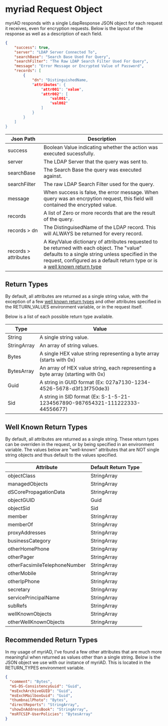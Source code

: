 # myriad Request Object

myriAD responds with a single LdapResponse JSON object for each request it receives, even for encryption requests.   Below is the layout of the response as well as a description of each field.

````json
{
    "success": true,
    "server": "LDAP Server Connected To",
    "searchBase": "Search Base Used For Query",
    "searchFilter": "The Raw LDAP Search Filter Used For Query",
    "message": "Error Message or Encrypted Value of Password",
    "records": [
        {
            "dn": "DistinguishedName,
            "attributes": {
                "attr001": "value",
                "attr002": [
                    "val001",
                    "val002"
                ]
            }
        }
    ]
}
````

| Json Path | Description
| --------- | -----------
| success | Boolean Value indicating whether the action was executed sucessfully.
| server | The LDAP Server that the query was sent to.
| searchBase | The Search Base the query was executed against.
| searchFilter | The raw LDAP Search Filter used for the query.
| message | When success is false, the error message.  When query was an encrpytion request, this field will contained the encrypted value.
| records | A list of Zero or more records that are the result of the query.
| records > dn | The DistinguisedName of the LDAP record.  This will ALWAYS be returned for every record.
| records > attributes | A Key/Value dictionary of attributes requested to be returned with each object.   The "value" defaults to a single string unless specified in the request, configured as a default return type or is a [well known return type](#well-known-return-types)


## Return Types

By default, all attributes are returned as a single string value, with the exception of a few [well known return types](#well-known-return-types) and other attributes specified in the RETURN_VALUES environment variable, or in the request itself.

Below is a list of each possible return type available.

| Type | Value
| ---- | -----
| String | A single string value.
| StringArray | An array of string values.
| Bytes | A single HEX value string representing a byte array (starts with 0x)
| BytesArray | An array of HEX value string, each representing a byte array (starting with 0x)
| Guid | A string in GUID format (Ex: 027a7130-1234-4526-5678-d3f13f750de3)
| Sid | A string in SID format (Ex: S-1-5-21-1234567890-987654321-111222333-44556677)

## Well Known Return Types

By default, all attributes are returned as a single string.   These return types can be overriden in the request, or by being specified in an environment variable.  The values below are "well-known" attributes that are NOT single string objects and thus default to the values specified.

| Attribute | Default Return Type
| --------- | -------------------
| objectClass | StringArray 
| managedObjects | StringArray 
| dSCorePropagationData | StringArray 
| objectGUID | Guid 
| objectSid | Sid 
| member | StringArray 
| memberOf | StringArray 
| proxyAddresses | StringArray 
| businessCategory | StringArray 
| otherHomePhone | StringArray 
| otherPager | StringArray 
| otherFacsimileTelephoneNumber | StringArray 
| otherMobile | StringArray 
| otherIpPhone | StringArray 
| secretary | StringArray 
| servicePrincipalName | StringArray 
| subRefs | StringArray 
| wellKnownObjects | StringArray 
| otherWellKnownObjects | StringArray 

## Recommended Return Types

In my usage of myriAD, I've found a few other attributes that are much more meaningful when returned as values other than a single string.  Below is the JSON object we use with our instance of myriAD.  This is located in the RETURN_TYPES environment variable.

````json
{
  "comment": "Bytes",
  "mS-DS-ConsistencyGuid": "Guid",
  "msExchArchiveGUID": "Guid",
  "msExchMailboxGuid": "Guid",
  "thumbnailPhoto": "Bytes",
  "directReports": "StringArray",
  "showInAddressBook": "StringArray",
  "msRTCSIP-UserPolicies": "BytesArray"
}
````